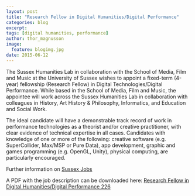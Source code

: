 ```yaml
---
layout: post
title: "Research Fellow in Digital Humanities/Digital Performance"
categories: blog
excerpt:
tags: [digital humanities, performance]
author: thor_magnusson
image:
  feature: blogimg.jpg
date: 2015-06-12
---
```


The Sussex Humanities Lab in collaboration with the School of Media, Film and Music at the University of Sussex wishes to appoint a fixed-term (4-year) fellowship (Research Fellow) in Digital Technologies/Digital Performance. While based in the School of Media, Film and Music, the appointee will work across the Sussex Humanities Lab in collaboration with colleagues in History, Art History & Philosophy, Informatics, and Education and Social Work.

The ideal candidate will have a demonstrable track record of work in performance technologies as a theorist and/or creative practitioner, with clear evidence of technical expertise in all cases. Candidates with knowledge of one or more of the following:  creative software (e.g. SuperCollider, Max/MSP or Pure Data), app development, graphic and games programming (e.g. OpenGL, Unity), physical computing, are particularly encouraged.

Further information on [Sussex Jobs](http://www.sussex.ac.uk/aboutus/jobs/226)

A PDF with the job description can be downloaded here: [Research Fellow in Digital Humanities/Digital Performance 226](http://miptl.org/site/wp-content/uploads/2015/06/Performance-Technologies-226.pdf)